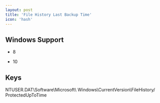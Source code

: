 ```yaml
---
layout: post
title: 'File History Last Backup Time'
icon: 'hash'
---
```


## Windows Support

- 8

- 10



## Keys

NTUSER.DAT\Software\Microsoft\ Windows\CurrentVersion\FileHistory/ ProtectedUpToTime


